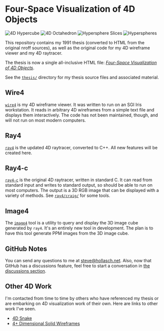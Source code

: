 Four-Space Visualization of 4D Objects
====================================================================================================

![4D Hypercube](images/fig48-small.jpg)
![4D Octahedron](images/fig411-small.jpg)
![Hypersphere Slices](images/fig54a-small.jpg)
![Hyperspheres](images/fig54b-small.jpg)

This repository contains my 1991 thesis (converted to HTML from the original nroff sources), as well
as the original code for my 4D wireframe viewer and my 4D raytracer.

The thesis is now a single all-inclusive HTML file:
[_Four-Space Visualization of 4D Objects_][thesis].

See the [`thesis/`][] directory for my thesis source files and associated material.


Wire4
------
[`wire4`][] is my 4D wireframe viewer. It was written to run on an SGI Iris workstation. It
reads in arbitrary 4D wireframes from a simple text file and displays them interactively. The code
has not been maintained, though, and will not run on most modern computers.


Ray4
-----
[`ray4`][] is the updated 4D raytracer, converted to C++. All new features will be created here.


Ray4-c
-------
[`ray4-c`][] is the original 4D raytracer, written in standard C. It can read from standard input
and writes to standard output, so should be able to run on most computers. The output is a 3D RGB
image that can be displayed with a variety of methods. See [`ray4/craig/`][craig] for some
tools.


Image4
-------
The [`image4`][] tool is a utility to query and display the 3D image cube generated by `ray4`. It's
an entirely new tool in development. The plan is to have this tool generate PPM images from the 3D
image cube.


GitHub Notes
-------------
You can send any questions to me at [steve@hollasch.net](mailto:steve@hollasch.net). Also, now that
GitHub has a discussions feature, feel free to start a conversation in
[the discussions section][discussions].


Other 4D Work
-------------
I'm contacted from time to time by others who have referenced my thesis or are embarking on 4D
visualization work of their own. Here are links to other work I've seen.

- [4D Snake](https://www.youtube.com/watch?v=8IUnqm8j4BE)
- [4+ Dimensional Solid Wireframes](http://utopian-aunt.surge.sh/)



[`image4`]:    ray4/image4.md
[`ray4-c`]:    ray4/ray4-c/README.md
[`ray4`]:      ray4/README.md
[`thesis/`]:   thesis/README.md
[`wire4`]:     wire4/README.md
[craig]:       ray4/craig/README.md
[discussions]: https://github.com/hollasch/ray4/discussions/
[thesis]:      https://hollasch.github.io/ray4/Four-Space_Visualization_of_4D_Objects.html
